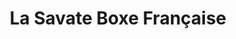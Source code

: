---
layout: category
show_meta: false
title: "La Savate Boxe Française"
subheadline: "Histoire, caractéristiques, événements"
#header:
#   image_fullwidth: "header_unsplash_5.jpg"
categoryname: savate
permalink: "/savate/"
---